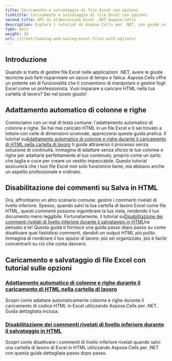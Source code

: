 ```yaml
---
title: Caricamento e salvataggio di file Excel con opzioni
linktitle: Caricamento e salvataggio di file Excel con opzioni
second_title: API di elaborazione Excel .NET Aspose.Cells
description: Esplora i tutorial di Aspose.Cells per .NET, con guide su come caricare e salvare file Excel con opzioni come l'adattamento automatico e la disabilitazione dei commenti.
type: docs
weight: 34
url: /it/net/loading-and-saving-excel-files-with-options/
---
```

## Introduzione

Quando si tratta di gestire file Excel nelle applicazioni .NET, avere le giuste tecniche può farti risparmiare un sacco di tempo e fatica. Aspose.Cells offre un potente set di funzionalità che ti consentono di manipolare e gestire fogli Excel come un professionista. Vuoi imparare a caricare HTML nella tua cartella di lavoro? Sei nel posto giusto! 

## Adattamento automatico di colonne e righe

Cominciamo con un mal di testa comune: l'adattamento automatico di colonne e righe. Se hai mai caricato HTML in un file Excel e ti sei trovato a lottare con celle di dimensioni scomode, apprezzerai questa guida pratica. Il tutorial su[Adattamento automatico di colonne e righe durante il caricamento di HTML nella cartella di lavoro](./auto-fitting-columns-and-rows/) ti guida attraverso il processo senza soluzione di continuità. Immagina di adattare senza sforzo le tue colonne e righe per adattarle perfettamente al tuo contenuto, proprio come un sarto che taglia e cuce per creare un vestito impeccabile. Questo tutorial assicurerà che i tuoi file Excel non solo funzionino bene, ma abbiano anche un aspetto professionale e ordinato.

## Disabilitazione dei commenti su Salva in HTML

 Ora, affrontiamo un altro scenario comune: gestire i commenti rivelati di livello inferiore. Spesso, quando salvi la tua cartella di lavoro Excel come file HTML, questi commenti possono ingombrare la tua vista, rendendo il tuo documento meno leggibile. Fortunatamente, il tutorial su[Disabilitazione dei commenti rivelati di livello inferiore durante il salvataggio in HTML](./disabling-downlevel-revealed-comments/)ha pensato a te! Questa guida ti fornisce una guida passo dopo passo su come disattivare quei fastidiosi commenti, dandoti un output HTML più pulito. Immagina di riordinare il tuo spazio di lavoro: più sei organizzato, più è facile concentrarti su ciò che conta davvero.

## Caricamento e salvataggio di file Excel con tutorial sulle opzioni
### [Adattamento automatico di colonne e righe durante il caricamento di HTML nella cartella di lavoro](./auto-fitting-columns-and-rows/)
Scopri come adattare automaticamente colonne e righe durante il caricamento di codice HTML in Excel utilizzando Aspose.Cells per .NET. Guida dettagliata inclusa.
### [Disabilitazione dei commenti rivelati di livello inferiore durante il salvataggio in HTML](./disabling-downlevel-revealed-comments/)
Scopri come disattivare i commenti di livello inferiore rivelati quando salvi una cartella di lavoro di Excel in HTML utilizzando Aspose.Cells per .NET con questa guida dettagliata passo dopo passo.